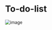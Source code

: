 # To-do-list

![image](https://github.com/KunalMundra/To-do-list/assets/117500779/2457feec-4157-4fd5-bfde-e232174f7da8)
